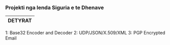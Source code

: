 ### Projekti nga lenda Siguria e te Dhenave
DETYRAT | 
------------ |
1: Base32 Encoder and Decoder
2: UDP/JSON/X.509/XML
3: PGP Encrypted Email

